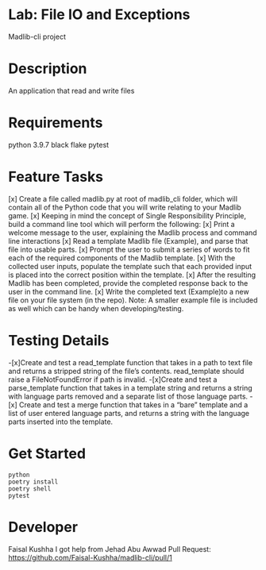 # Lab: File IO and Exceptions

Madlib-cli project

# Description

An application that read and write files

# Requirements

python 3.9.7
black
flake
pytest

# Feature Tasks

[x] Create a file called madlib.py at root of madlib_cli folder, which will contain all of the Python code that you will write relating to your Madlib game.
[x] Keeping in mind the concept of Single Responsibility Principle, build a command line tool which will perform the following:
[x] Print a welcome message to the user, explaining the Madlib process and command line interactions
[x] Read a template Madlib file (Example), and parse that file into usable parts.
[x] Prompt the user to submit a series of words to fit each of the required components of the Madlib template.
[x] With the collected user inputs, populate the template such that each provided input is placed into the correct position within the template.
[x] After the resulting Madlib has been completed, provide the completed response back to the user in the command line.
[x] Write the completed text (Example)to a new file on your file system (in the repo).
Note: A smaller example file is included as well which can be handy when developing/testing.

# Testing Details

-[x]Create and test a read_template function that takes in a path to text file and returns a stripped string of the file’s contents.
read_template should raise a FileNotFoundError if path is invalid. -[x]Create and test a parse_template function that takes in a template string and returns a string with language parts removed and a separate list of those language parts. -[x] Create and test a merge function that takes in a “bare” template and a list of user entered language parts, and returns a string with the language parts inserted into the template.

# Get Started

```
python
poetry install
poetry shell
pytest

```

# Developer

Faisal Kushha
I got help from Jehad Abu Awwad
Pull Request: https://github.com/Faisal-Kushha/madlib-cli/pull/1
